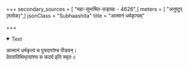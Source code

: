 +++
secondary_sources = [ "महा-सुभाषित-सङ्ग्रहः - 4626",]
meters = [ "अनुष्टुप् (श्लोक)",]
jsonClass = "Subhaashita"
title = "आत्मानं धर्मकृत्यम्"

+++

<details open><summary>Text</summary>

आत्मानं धर्मकृत्यं च पुत्रदारांश्च पीडयन्।  
देवतातिथिभृत्यांश्च स कदर्य इति स्मृतः॥
</details>
